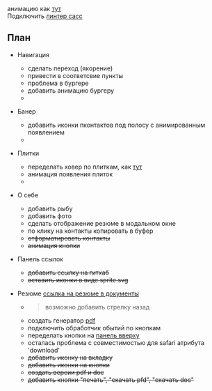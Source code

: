 анимацию как [ тут](https://templatemag.com/demo/Jack/)  
Подключить [линтер сасс](https://www.master-web.info/kak-lintovat-vash-sass-css-stylelint/)  


## Плaн  
- Навигация
	- сделать переход (якорение)
	- привести в соответсвие пункты
	- проблема в бургере
	- добавить анимацию бургеру
	- 

- Банер
	- добавить иконки пконтактов под полосу с анимированным появлением
	- 

- Плитки
	- переделать ховер по плиткам, как [ тут](https://templatemag.com/demo/Jack/)
	- анимация появления плиток
	- 

- О себе
	- добавить рыбу
	- добавить фото
	- сделать отображение резюме в модальном окне
	- по клику на контакты копировать в буфер
	- ~~отформатировать контакты~~
	- ~~анимация кнопки~~

- Панель ссылок
	- ~~добавить ссылку на гитхаб~~
	- ~~вставить иконки в виде sprite.svg~~

- Резюме
[ссылка на резюме в документы](https://docs.google.com/document/d/1fH2_HjlyACvZ0UCKCoN-JA23H_k2xLLi7DlCa1SHWEw/edit?usp=sharing)
	- >возможно добавить стрелку назад
	- создать генератор [pdf](https://github.com/MrRio/jsPDF)
	- подключить обработчик обытий по кнопкам
	- переделать кнопки на [панель вверху](https://i.imgur.com/1e9WoPT.png)
	- осталась проблема с совместимостью для safari атрибута 'download'
	- ~~добавить иконку на вкладку~~
	- ~~добавить иконки на кнопки~~
	- ~~создать версии pdf и doc~~
	- ~~добавить кнопки "печать", "скачать pfd", "скачать doc"~~